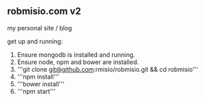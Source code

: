 ## robmisio.com v2
my personal site / blog

get up and running:
1. Ensure mongodb is installed and running.
2. Ensure node, npm and bower are installed.
2. '''git clone git@github.com:rmisio/robmisio.git && cd robmisio'''
3. '''npm install'''
5. '''bower install'''
4. '''npm start'''
